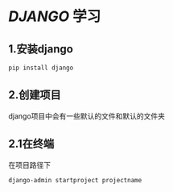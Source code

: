 # *DJANGO* 学习 

## 1.安装django

```python
pip install django
```

## 2.创建项目 

django项目中会有一些默认的文件和默认的文件夹

## 2.1在终端

在项目路径下

```
django-admin startproject projectname
```

